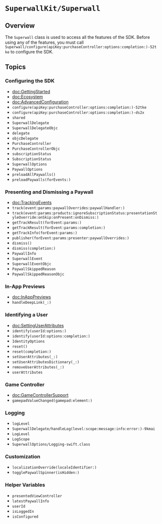# ``SuperwallKit/Superwall``

## Overview

The ``Superwall`` class is used to access all the features of the SDK. Before using any of the features, you must call ``Superwall/configure(apiKey:purchaseController:options:completion:)-52tke`` to configure the SDK.

## Topics

### Configuring the SDK

- <doc:GettingStarted>
- <doc:Ecosystem>
- <doc:AdvancedConfiguration>
- ``configure(apiKey:purchaseController:options:completion:)-52tke``
- ``configure(apiKey:purchaseController:options:completion:)-ds2x``
- ``shared``
- ``SuperwallDelegate``
- ``SuperwallDelegateObjc``
- ``delegate``
- ``objcDelegate``
- ``PurchaseController``
- ``PurchaseControllerObjc``
- ``subscriptionStatus``
- ``SubscriptionStatus``
- ``SuperwallOptions``
- ``PaywallOptions``
- ``preloadAllPaywalls()``
- ``preloadPaywalls(forEvents:)``

### Presenting and Dismissing a Paywall

- <doc:TrackingEvents>
- ``track(event:params:paywallOverrides:paywallHandler:)``
- ``track(event:params:products:ignoreSubscriptionStatus:presentationStyleOverride:onSkip:onPresent:onDismiss:)``
- ``getTrackResult(forEvent:params:)``
- ``getTrackResult(forEvent:params:completion:)``
- ``getTrackInfo(forEvent:params:)``
- ``publisher(forEvent:params:presenter:paywallOverrides:)``
- ``dismiss()``
- ``dismiss(completion:)``
- ``PaywallInfo``
- ``SuperwallEvent``
- ``SuperwallEventObjc``
- ``PaywallSkippedReason``
- ``PaywallSkippedReasonObjc``

### In-App Previews

- <doc:InAppPreviews>
- ``handleDeepLink(_:)``

### Identifying a User

- <doc:SettingUserAttributes>
- ``identify(userId:options:)``
- ``identify(userId:options:completion:)``
- ``IdentityOptions``
- ``reset()``
- ``reset(completion:)``
- ``setUserAttributes(_:)``
- ``setUserAttributesDictionary(_:)``
- ``removeUserAttributes(_:)``
- ``userAttributes``

### Game Controller

- <doc:GameControllerSupport>
- ``gamepadValueChanged(gamepad:element:)``

### Logging

- ``logLevel``
- ``SuperwallDelegate/handleLog(level:scope:message:info:error:)-9kmai``
- ``LogLevel``
- ``LogScope``
- ``SuperwallOptions/Logging-swift.class``

### Customization

- ``localizationOverride(localeIdentifier:)``
- ``togglePaywallSpinner(isHidden:)``

### Helper Variables
- ``presentedViewController``
- ``latestPaywallInfo``
- ``userId``
- ``isLoggedIn``
- ``isConfigured``
